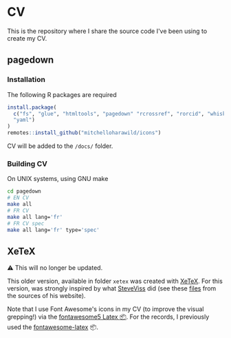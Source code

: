 # CV

This is the repository where I share the source code I've been using to create my CV. 

## pagedown

### Installation

The following R packages are required

```R
install.package(
  c("fs", "glue", "htmltools", "pagedown" "rcrossref", "rorcid", "whisker", 
  "yaml")
)
remotes::install_github("mitchelloharawild/icons")
```

CV will be added to the `/docs/` folder. 


### Building CV 

On UNIX systems, using GNU make 

```sh
cd pagedown
# EN CV 
make all
# FR CV
make all lang='fr'
# FR CV spec 
make all lang='fr' type='spec'
```


## XeTeX

:warning: This will no longer be updated. 

This older version, available in folder `xetex` was created with [XeTeX](https://en.wikipedia.org/wiki/XeTeX). For this version, was strongly inspired by what
[SteveViss](https://github.com/SteveViss) did (see these
[files](https://github.com/SteveViss/steveviss.github.com/tree/dev/public/_cv)
from the sources of his website).

Note that I use Font Awesome's icons in my CV (to improve the visual grepping!)
via the [fontawesome5 Latex :package:](https://www.ctan.org/pkg/fontawesome5).
For the records, I previously used the
[fontawesome-latex](https://github.com/xdanaux/fontawesome-latex) :package:.



